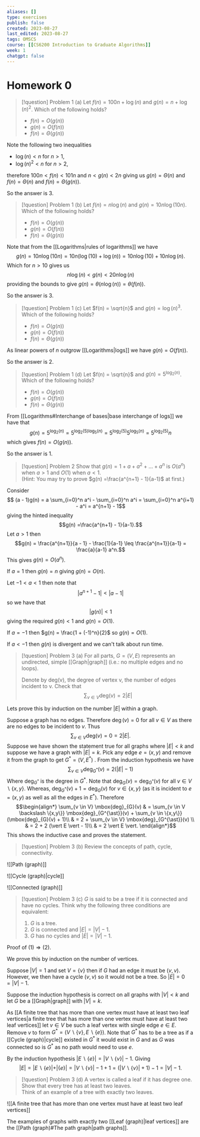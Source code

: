 ```yaml
---
aliases: []
type: exercises
publish: false
created: 2023-08-27
last_edited: 2023-08-27
tags: OMSCS
course: [[CS6200 Introduction to Graduate Algorithms]]
week: 1
chatgpt: false
---
```

# Homework 0

>[!question] Problem 1 (a)
>Let $f(n) = 100n + \log(n)$ and $g(n) = n + \log(n)^2$. Which of the following holds?
>- $f(n) = O(g(n))$
>- $g(n) = O(f(n))$
>- $f(n) = \Theta(g(n))$

Note the following two inequalities

- $\log(n) < n$ for $n > 1$,
- $\log(n)^2 < n$ for $n > 2$,

therefore $100n <f(n) < 101n$ and $n < g(n) < 2n$ giving us $g(n) = \Theta(n)$ and $f(n) = \Theta(n)$ and $f(n) = \Theta(g(n))$.

So the answer is 3.

>[!question] Problem 1 (b)
>Let $f(n) = n\log(n)$ and $g(n) = 10n\log(10n)$. Which of the following holds?
>- $f(n) = O(g(n))$
>- $g(n) = O(f(n))$
>- $f(n) = \Theta(g(n))$

Note that from the [[Logarithms|rules of logarithms]] we have
$$g(n) = 10n\log(10n) = 10n(\log(10) + \log(n)) = 10n\log(10) + 10n\log(n).$$
Which for $n > 10$ gives us
$$n \log(n) < g(n) < 20n\log(n)$$
providing the bounds to give $g(n) = \theta(n\log(n)) = \theta(f(n))$.

So the answer is 3.

>[!question] Problem 1 (c)
>Let $f(n) = \sqrt{n}$ and $g(n) = \log(n)^3$. Which of the following holds?
>- $f(n) = O(g(n))$
>- $g(n) = O(f(n))$
>- $f(n) = \Theta(g(n))$

As linear powers of $n$ outgrow [[Logarithms|logs]] we have $g(n) = O(f(n))$.

So the answer is 2.

>[!question] Problem 1 (d)
>Let $f(n) = \sqrt{n}$ and $g(n) = 5^{\log_2(n)}$. Which of the following holds?
>- $f(n) = O(g(n))$
>- $g(n) = O(f(n))$
>- $f(n) = \Theta(g(n))$

From [[Logarithms#Interchange of bases|base interchange of logs]] we have that
$$g(n) = 5^{\log_2(n)} = 5^{\log_2(5)\log_5(n)} = 5^{\log_2(5)}5^{\log_5(n)} = 5^{\log_2(5)}n$$
which gives $f(n) = O(g(n))$.

So the answer is 1.

>[!question] Problem 2
> Show that $g(n) = 1 + a + a^2 + \ldots + a^n$ is $O(a^n)$ when $a > 1$ and $O(1)$ when $a < 1$.  
> (Hint: You may try to prove $g(n) =\frac{a^{n+1} - 1}{a-1}$ at first.)

Consider
$$ (a - 1)g(n) = a \sum_{i=0}^n a^i - \sum_{i=0}^n a^i = \sum_{i=0}^n a^{i+1} - a^i = a^{n+1} - 1$$
giving the hinted inequality
$$g(n) =\frac{a^{n+1} - 1}{a-1}.$$
Let $a > 1$ then
$$g(n) = \frac{a^{n+1}}{a - 1} - \frac{1}{a-1} \leq \frac{a^{n+1}}{a-1} = \frac{a}{a-1} a^n.$$
This gives $g(n) = O(a^n)$.

If $a = 1$ then $g(n) = n$ giving $g(n) = O(n)$.

Let $-1< a < 1$ then note that
$$ \vert a^{n+1} - 1 \vert < \vert a - 1 \vert$$
so we have that 
$$\vert g(n) \vert < 1$$
giving the required $g(n) < 1$ and $g(n) = O(1)$.

If $a = -1$ then $g(n) = \frac{1 + (-1)^n}{2}$ so $g(n) = O(1)$.

If $a < -1$ then $g(n)$ is divergent and we can't talk about run time.

>[!question] Problem 3 (a)
> For all parts, $G = (V, E)$ represents an undirected, simple [[Graph|graph]] (i.e.: no multiple edges and no loops).
>   
> Denote by deg(v), the degree of vertex v, the number of edges incident to v. Check that
> $$ \sum_{v \in V} \mbox{deg}(v) = 2 \vert E \vert$$

Lets prove this by induction on the number $\vert E \vert$ within a graph.

Suppose a graph has no edges. Therefore $\deg(v) = 0$ for all $v \in V$ as there are no edges to be incident to $v$. Thus 
$$\sum_{v \in V} \mbox{deg}(v) = 0 = 2 \vert E \vert.$$
Suppose we have shown the statement true for all graphs where $\vert E \vert < k$ and suppose we have a graph with $\vert E \vert = k$. Pick any edge $e = (x,y)$ and remove it from the graph to get $G^{\ast} = (V, E^{\ast})$ . From the induction hypothesis we have
$$ \sum_{v \in V} \mbox{deg}_{G^{\ast}}(v) = 2 (\vert E \vert - 1)$$
Where $\mbox{deg}_{G^{\ast}}$ is the degree in $G^{\ast}$. Note that $\mbox{deg}_{G}(v) = \mbox{deg}_{G^{\ast}}(v)$ for all $v \in V \backslash \{x, y\}$. Whereas, $\mbox{deg}_{G^{\ast}}(v) + 1 = \mbox{deg}_{G}(v)$ for $v \in \{x,y\}$ (as it is incident to $e = (x,y)$ as well as all the edges in $E^{\ast}$). Therefore
$$\begin{align*}
\sum_{v \in V} \mbox{deg}_{G}(v) & = \sum_{v \in V \backslash \{x,y\}} \mbox{deg}_{G^{\ast}}(v) + \sum_{v \in \{x,y\}} (\mbox{deg}_{G}(v) + 1)\\
& = 2 + \sum_{v \in V} \mbox{deg}_{G^{\ast}}(v) \\
& = 2 + 2 (\vert E \vert - 1)\\
& = 2 \vert E \vert. \end{align*}$$
This shows the inductive case and proves the statement.

>[!question] Problem 3 (b)
> Review the concepts of path, cycle, connectivity.  

![[Path (graph)]]

![[Cycle (graph)|cycle]]

![[Connected (graph)]]

> [!question] Problem 3 (c)
> $G$ is said to be a tree if it is connected and have no cycles. Think why the following three conditions are equivalent:  
> 1. $G$ is a tree.  
> 2. $G$ is connected and $\vert E \vert = \vert V \vert − 1$.  
> 3. $G$ has no cycles and $\vert E \vert = \vert V \vert − 1$.  

Proof of $(1) \Rightarrow (2)$.

We prove this by induction on the number of vertices.

Suppose $\vert V \vert = 1$ and set $V = \{v\}$ then if $G$ had an edge it must be $(v,v)$. However, we then have a cycle $(v,v)$ so it would not be a tree. So $\vert E \vert = 0 = \vert V \vert - 1$.

Suppose the induction hypothesis is correct on all graphs with $\vert V \vert < k$ and let $G$ be a [[Graph|graph]] with $\vert V \vert = k$.

As [[A finite tree that has more than one vertex must have at least two leaf vertices|a finite tree that has more than one vertex must have at least two leaf vertices]] let $v \in V$ be such a leaf vertex with single edge $e \in E$. Remove $v$ to form $G^{\ast} = (V \backslash \{v\}, E \backslash \{e\})$. Note that $G^{\ast}$ has to be a tree as if a [[Cycle (graph)|cycle]] existed in $G^{\ast}$ it would exist in $G$ and as $G$ was connected so is $G^{\ast}$ as no path would need to use $e$.

By the induction hypothesis $\vert E \backslash \{e\}\vert = \vert V \backslash \{v\}\vert - 1$. Giving
$$ \vert E \vert = \vert E \backslash \{e\}\vert + \vert \{e\} \vert = \vert V \backslash \{v\}\vert - 1 + 1 =  (\vert V \backslash \{v\}\vert + 1) - 1 = \vert V \vert - 1.$$


> [!question] Problem 3 (d)
> A vertex is called a leaf if it has degree one. Show that every tree has at least two leaves.  
> Think of an example of a tree with exactly two leaves.

![[A finite tree that has more than one vertex must have at least two leaf vertices]]

The examples of graphs with exactly two [[Leaf (graph)|leaf vertices]] are the [[Path (graph)#The path graph|path graphs]].